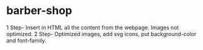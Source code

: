 # barber-shop

1 Step- Insert in HTML all the content from the webpage. Images not optimized.
2 Step- Optimized images, add svg icons, put background-color and font-family.
